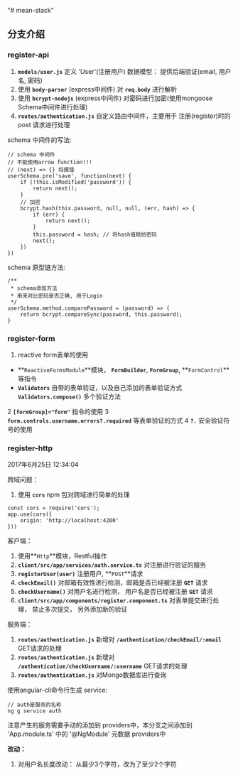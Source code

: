 "# mean-stack" 

## 分支介绍

### register-api

1. **`models/user.js`** 定义 'User'(注册用户) 数据模型： 提供后端验证(email, 用户名, 密码)
2. 使用 **`body-parser`** (express中间件) 对 **`req.body`** 进行解析
3. 使用 **`bcrypt-nodejs`** (express中间件) 对密码进行加密(使用mongoose Schema中间件进行处理)
4. **`routes/authentication.js`** 自定义路由中间件，主要用于 注册(register)时的 post 请求进行处理

schema 中间件的写法:
```
// schema 中间件
// 不能使用arrow function!!!
// (next) => {} 将报错
userSchema.pre('save', function(next) {
    if (!this.isModified('password')) {
        return next();
    }
    // 加密
    bcrypt.hash(this.password, null, null, (err, hash) => {
        if (err) {
            return next();
        }
        this.password = hash; // 将hash值赋给密码
        next();
    })
})

```

schema 原型链方法:

```
/**
 * schema添加方法 
 * 用来对比密码是否正确, 用于Login
 */
userSchema.method.comparePassword = (password) => {
    return bcrypt.compareSync(password, this.password);
}
```

### register-form

1. reactive form表单的使用
  - **`ReactiveFormsModule`**模块， **`FormBuilder`**, **`FormGroup`**, **`FormControl`**等指令
  - **`Validators`** 自带的表单验证，以及自己添加的表单验证方式 **`Validators.compose()`** 多个验证方法

2 **`[formGroup]="form"`** 指令的使用
3 **`form.controls.username.errors?.required`** 等表单验证的方式
4 **`?.`** 安全验证符号的使用


### register-http

2017年6月25日 12:34:04

跨域问题：

1. 使用 **`cors`** npm 包对跨域进行简单的处理

```
const cors = require('cors');
app.use(cors({
    origin: 'http://localhost:4200'
}))
```

客户端：
 
1. 使用**`Http`**模块，Restful操作
2. **`client/src/app/services/auth.service.ts`** 对注册进行验证的服务
3. **`registerUser(user)`** 注册用户, **`POST`**请求
4. **`checkEmail()`** 对邮箱有效性进行检测，邮箱是否已经被注册 **`GET`** 请求
5. **`checkUsername()`** 对用户名进行检测， 用户名是否已经被注册 **`GET`** 请求
6. **`client/src/app/components/register.component.ts`** 对表单提交进行处理， 禁止多次提交， 另外添加新的验证


服务端：

1. **`routes/authentication.js`** 新增对 **`/authentication/checkEmail/:email`** GET请求的处理
2. **`routes/authentication.js`** 新增对 **`/authentication/checkUsername/:username`** GET请求的处理
3. **`routes/authentication.js`** 对Mongo数据库进行查询

使用angular-cli命令行生成 service:

```
// auth是服务的名称
ng g service auth 
```

注意产生的服务需要手动的添加到 providers中，本分支之间添加到 'App.module.ts' 中的 '@NgModule' 元数据 providers中

**改动：**

1. 对用户名长度改动： 从最少3个字符，改为了至少2个字符